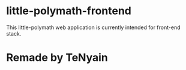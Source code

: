 # little-polymath-frontend

This little-polymath web application is currently intended for front-end stack.

# Remade by TeNyain
